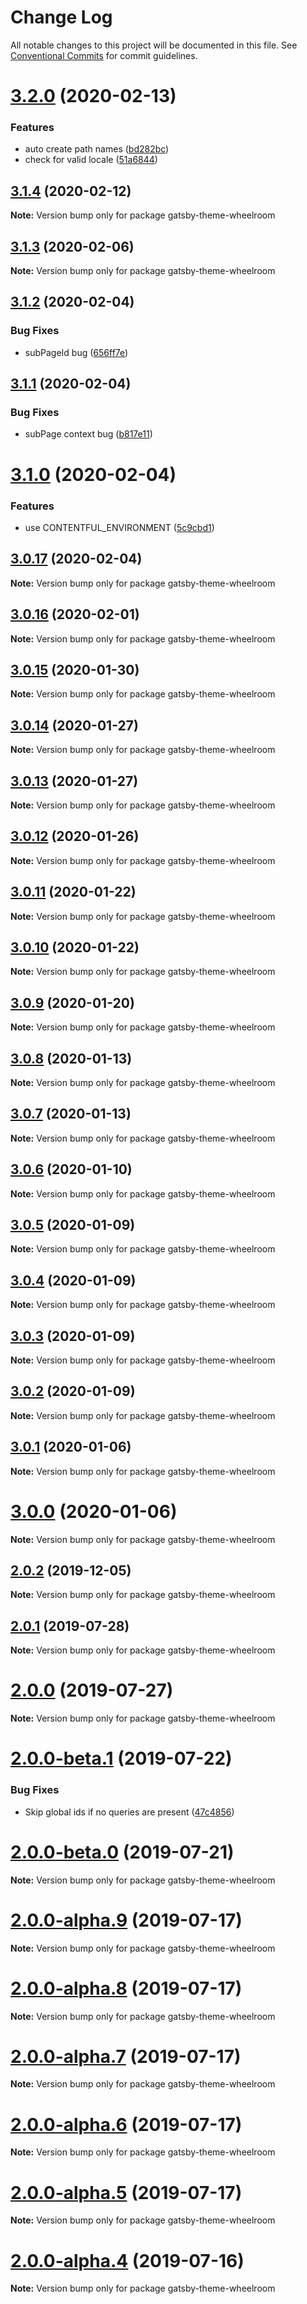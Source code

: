 # Change Log

All notable changes to this project will be documented in this file.
See [Conventional Commits](https://conventionalcommits.org) for commit guidelines.

# [3.2.0](https://github.com/jaccomeijer/wheelroom/compare/gatsby-theme-wheelroom@3.1.4...gatsby-theme-wheelroom@3.2.0) (2020-02-13)


### Features

* auto create path names ([bd282bc](https://github.com/jaccomeijer/wheelroom/commit/bd282bc))
* check for valid locale ([51a6844](https://github.com/jaccomeijer/wheelroom/commit/51a6844))





## [3.1.4](https://github.com/jaccomeijer/wheelroom/compare/gatsby-theme-wheelroom@3.1.3...gatsby-theme-wheelroom@3.1.4) (2020-02-12)

**Note:** Version bump only for package gatsby-theme-wheelroom





## [3.1.3](https://github.com/jaccomeijer/wheelroom/compare/gatsby-theme-wheelroom@3.1.2...gatsby-theme-wheelroom@3.1.3) (2020-02-06)

**Note:** Version bump only for package gatsby-theme-wheelroom





## [3.1.2](https://github.com/jaccomeijer/wheelroom/compare/gatsby-theme-wheelroom@3.1.1...gatsby-theme-wheelroom@3.1.2) (2020-02-04)


### Bug Fixes

* subPageId bug ([656ff7e](https://github.com/jaccomeijer/wheelroom/commit/656ff7ec65bc5b2711fcbbab6f45617c12df8877))





## [3.1.1](https://github.com/jaccomeijer/wheelroom/compare/gatsby-theme-wheelroom@3.1.0...gatsby-theme-wheelroom@3.1.1) (2020-02-04)


### Bug Fixes

* subPage context bug ([b817e11](https://github.com/jaccomeijer/wheelroom/commit/b817e11))





# [3.1.0](https://github.com/jaccomeijer/wheelroom/compare/gatsby-theme-wheelroom@3.0.17...gatsby-theme-wheelroom@3.1.0) (2020-02-04)


### Features

* use CONTENTFUL_ENVIRONMENT ([5c9cbd1](https://github.com/jaccomeijer/wheelroom/commit/5c9cbd1))





## [3.0.17](https://github.com/jaccomeijer/wheelroom/compare/gatsby-theme-wheelroom@3.0.16...gatsby-theme-wheelroom@3.0.17) (2020-02-04)

**Note:** Version bump only for package gatsby-theme-wheelroom





## [3.0.16](https://github.com/jaccomeijer/wheelroom/compare/gatsby-theme-wheelroom@3.0.15...gatsby-theme-wheelroom@3.0.16) (2020-02-01)

**Note:** Version bump only for package gatsby-theme-wheelroom





## [3.0.15](https://github.com/jaccomeijer/wheelroom/compare/gatsby-theme-wheelroom@3.0.14...gatsby-theme-wheelroom@3.0.15) (2020-01-30)

**Note:** Version bump only for package gatsby-theme-wheelroom





## [3.0.14](https://github.com/jaccomeijer/wheelroom/compare/gatsby-theme-wheelroom@3.0.13...gatsby-theme-wheelroom@3.0.14) (2020-01-27)

**Note:** Version bump only for package gatsby-theme-wheelroom





## [3.0.13](https://github.com/jaccomeijer/wheelroom/compare/gatsby-theme-wheelroom@3.0.12...gatsby-theme-wheelroom@3.0.13) (2020-01-27)

**Note:** Version bump only for package gatsby-theme-wheelroom





## [3.0.12](https://github.com/jaccomeijer/wheelroom/compare/gatsby-theme-wheelroom@3.0.11...gatsby-theme-wheelroom@3.0.12) (2020-01-26)

**Note:** Version bump only for package gatsby-theme-wheelroom





## [3.0.11](https://github.com/jaccomeijer/wheelroom/compare/gatsby-theme-wheelroom@3.0.10...gatsby-theme-wheelroom@3.0.11) (2020-01-22)

**Note:** Version bump only for package gatsby-theme-wheelroom





## [3.0.10](https://github.com/jaccomeijer/wheelroom/compare/gatsby-theme-wheelroom@3.0.9...gatsby-theme-wheelroom@3.0.10) (2020-01-22)

**Note:** Version bump only for package gatsby-theme-wheelroom





## [3.0.9](https://github.com/jaccomeijer/wheelroom/compare/gatsby-theme-wheelroom@3.0.8...gatsby-theme-wheelroom@3.0.9) (2020-01-20)

**Note:** Version bump only for package gatsby-theme-wheelroom





## [3.0.8](https://github.com/jaccomeijer/wheelroom/compare/gatsby-theme-wheelroom@3.0.7...gatsby-theme-wheelroom@3.0.8) (2020-01-13)

**Note:** Version bump only for package gatsby-theme-wheelroom





## [3.0.7](https://github.com/jaccomeijer/wheelroom/compare/gatsby-theme-wheelroom@3.0.6...gatsby-theme-wheelroom@3.0.7) (2020-01-13)

**Note:** Version bump only for package gatsby-theme-wheelroom





## [3.0.6](https://github.com/jaccomeijer/wheelroom/compare/gatsby-theme-wheelroom@3.0.5...gatsby-theme-wheelroom@3.0.6) (2020-01-10)

**Note:** Version bump only for package gatsby-theme-wheelroom





## [3.0.5](https://github.com/jaccomeijer/wheelroom/compare/gatsby-theme-wheelroom@3.0.4...gatsby-theme-wheelroom@3.0.5) (2020-01-09)

**Note:** Version bump only for package gatsby-theme-wheelroom





## [3.0.4](https://github.com/jaccomeijer/wheelroom/compare/gatsby-theme-wheelroom@3.0.3...gatsby-theme-wheelroom@3.0.4) (2020-01-09)

**Note:** Version bump only for package gatsby-theme-wheelroom





## [3.0.3](https://github.com/jaccomeijer/wheelroom/compare/gatsby-theme-wheelroom@3.0.2...gatsby-theme-wheelroom@3.0.3) (2020-01-09)

**Note:** Version bump only for package gatsby-theme-wheelroom





## [3.0.2](https://github.com/jaccomeijer/wheelroom/compare/gatsby-theme-wheelroom@3.0.1...gatsby-theme-wheelroom@3.0.2) (2020-01-09)

**Note:** Version bump only for package gatsby-theme-wheelroom





## [3.0.1](https://github.com/jaccomeijer/wheelroom/compare/gatsby-theme-wheelroom@3.0.0...gatsby-theme-wheelroom@3.0.1) (2020-01-06)

**Note:** Version bump only for package gatsby-theme-wheelroom





# [3.0.0](https://github.com/jaccomeijer/wheelroom/compare/gatsby-theme-wheelroom@2.0.2...gatsby-theme-wheelroom@3.0.0) (2020-01-06)

**Note:** Version bump only for package gatsby-theme-wheelroom





## [2.0.2](https://github.com/jaccomeijer/wheelroom/compare/gatsby-theme-wheelroom@2.0.1...gatsby-theme-wheelroom@2.0.2) (2019-12-05)

**Note:** Version bump only for package gatsby-theme-wheelroom





## [2.0.1](https://github.com/jaccomeijer/wheelroom/compare/gatsby-theme-wheelroom@2.0.0...gatsby-theme-wheelroom@2.0.1) (2019-07-28)

**Note:** Version bump only for package gatsby-theme-wheelroom





# [2.0.0](https://github.com/jaccomeijer/wheelroom/compare/gatsby-theme-wheelroom@2.0.0-beta.1...gatsby-theme-wheelroom@2.0.0) (2019-07-27)

**Note:** Version bump only for package gatsby-theme-wheelroom





# [2.0.0-beta.1](https://github.com/jaccomeijer/wheelroom/compare/gatsby-theme-wheelroom@2.0.0-beta.0...gatsby-theme-wheelroom@2.0.0-beta.1) (2019-07-22)


### Bug Fixes

* Skip global ids if no queries are present ([47c4856](https://github.com/jaccomeijer/wheelroom/commit/47c4856))





# [2.0.0-beta.0](https://github.com/jaccomeijer/wheelroom/compare/gatsby-theme-wheelroom@2.0.0-alpha.9...gatsby-theme-wheelroom@2.0.0-beta.0) (2019-07-21)

**Note:** Version bump only for package gatsby-theme-wheelroom





# [2.0.0-alpha.9](https://github.com/jaccomeijer/wheelroom/compare/gatsby-theme-wheelroom@2.0.0-alpha.8...gatsby-theme-wheelroom@2.0.0-alpha.9) (2019-07-17)

**Note:** Version bump only for package gatsby-theme-wheelroom





# [2.0.0-alpha.8](https://github.com/jaccomeijer/wheelroom/compare/gatsby-theme-wheelroom@2.0.0-alpha.7...gatsby-theme-wheelroom@2.0.0-alpha.8) (2019-07-17)

**Note:** Version bump only for package gatsby-theme-wheelroom





# [2.0.0-alpha.7](https://github.com/jaccomeijer/wheelroom/compare/gatsby-theme-wheelroom@2.0.0-alpha.6...gatsby-theme-wheelroom@2.0.0-alpha.7) (2019-07-17)

**Note:** Version bump only for package gatsby-theme-wheelroom





# [2.0.0-alpha.6](https://github.com/jaccomeijer/wheelroom/compare/gatsby-theme-wheelroom@2.0.0-alpha.5...gatsby-theme-wheelroom@2.0.0-alpha.6) (2019-07-17)

**Note:** Version bump only for package gatsby-theme-wheelroom





# [2.0.0-alpha.5](https://github.com/jaccomeijer/wheelroom/compare/gatsby-theme-wheelroom@2.0.0-alpha.4...gatsby-theme-wheelroom@2.0.0-alpha.5) (2019-07-17)

**Note:** Version bump only for package gatsby-theme-wheelroom





# [2.0.0-alpha.4](https://github.com/jaccomeijer/wheelroom/compare/gatsby-theme-wheelroom@2.0.0-alpha.3...gatsby-theme-wheelroom@2.0.0-alpha.4) (2019-07-16)

**Note:** Version bump only for package gatsby-theme-wheelroom

